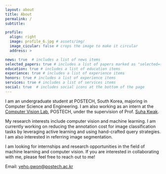 ```yaml
---
layout: about
title: About
permalink: /
subtitle: 

profile:
  align: right
  image: profile_6.jpg # assets/img/
  image_cicular: false # crops the image to make it circular
  address: > 

news: true  # includes a list of news items
selected_papers: true # includes a list of papers marked as "selected={true}"
education: true # includes a list of education items
experience: true # includes a list of experience items
honors: true # includes a list of experience items
services: true # includes a list of services items
social: true  # includes social icons at the bottom of the page
---
```


I am an undergraduate student at POSTECH, South Korea, majoring in Computer Science and Engineering. I am also working as an intern at the [Computer Vision Lab](https://cvlab.postech.ac.kr/), POSTECH, under the supervision of Prof. [Suha Kwak](https://suhakwak.github.io/).

My research interests include computer vision and machine learning. I am currently working on reducing the annotation cost for image classification tasks by leveraging active learning and using hand-crafted query strategies. I am also interested in referring image segmentation.

I am looking for internships and research opportunities in the field of machine learning and computer vision. If you are interested in collaborating with me, please feel free to reach out to me!

Email: [yeho.gwon@postech.ac.kr](mailto:yeho.gwon@postech.ac.kr)
